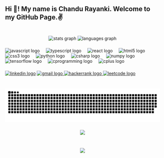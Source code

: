 
<h2 align="left">Hi 👋! My name is Chandu Rayanki. Welcome to my GitHub Page.✌️</h2>

###

<br clear="both">

<div align="center">
  <img src="https://github-readme-stats.vercel.app/api?username=ChanduRayanki&hide_title=false&hide_rank=false&show_icons=true&include_all_commits=true&count_private=true&disable_animations=false&theme=dracula&locale=en&hide_border=false" height="150" alt="stats graph"  />
  <img src="https://github-readme-stats.vercel.app/api/top-langs?username=ChanduRayanki&locale=en&hide_title=true&layout=compact&card_width=320&langs_count=5&theme=dracula&hide_border=true" height="150" alt="languages graph"  />
</div>

###

<div align="left">
  <img src="https://cdn.jsdelivr.net/gh/devicons/devicon/icons/javascript/javascript-original.svg" height="30" alt="javascript logo"  />
  <img width="12" />
  <img src="https://cdn.jsdelivr.net/gh/devicons/devicon/icons/typescript/typescript-original.svg" height="30" alt="typescript logo"  />
  <img width="12" />
  <img src="https://cdn.jsdelivr.net/gh/devicons/devicon/icons/react/react-original.svg" height="30" alt="react logo"  />
  <img width="12" />
  <img src="https://cdn.jsdelivr.net/gh/devicons/devicon/icons/html5/html5-original.svg" height="30" alt="html5 logo"  />
  <img width="12" />
  <img src="https://cdn.jsdelivr.net/gh/devicons/devicon/icons/css3/css3-original.svg" height="30" alt="css3 logo"  />
  <img width="12" />
  <img src="https://cdn.jsdelivr.net/gh/devicons/devicon/icons/python/python-original.svg" height="30" alt="python logo"  />
  <img width="12" />
  <img src="https://cdn.jsdelivr.net/gh/devicons/devicon/icons/csharp/csharp-original.svg" height="30" alt="csharp logo"  />
  <img width="12" />
  <img src="https://cdn.jsdelivr.net/gh/devicons/devicon/icons/numpy/numpy-original.svg" height="30" alt="numpy logo"  />
  <img width="12" />
  <img src="https://cdn.jsdelivr.net/gh/devicons/devicon/icons/tensorflow/tensorflow-original.svg" height="30" alt="tensorflow logo"  />
  <img width="12" />
  <img src="https://cdn.jsdelivr.net/gh/devicons/devicon/icons/pandas/pandas-original.svg" height="30" alt="cprogramming logo"  />
  <img width="12" />
  <img src="https://cdn.jsdelivr.net/gh/devicons/devicon/icons/cplus/cplus-original.svg" height="30" alt="cplus logo"  />
  <img width="12" />

</div>

###

<div align="left">
  <a href="https://www.linkedin.com/in/r-chandrashekar/"><img src="https://img.shields.io/static/v1?message=LinkedIn&logo=linkedin&label=&color=0077B5&logoColor=white&labelColor=&style=for-the-badge" height="35" alt="linkedin logo"  /></a>
  <a href="https://mail.google.com/mail/?view=cm&fs=1&tf=1&to=c429702@gmail.com" target="_blank"><img src="https://img.shields.io/static/v1?message=Gmail&logo=gmail&label=&color=D14836&logoColor=white&labelColor=&style=for-the-badge" height="35" alt="gmail logo"  />
  <a href="https://www.hackerrank.com/profile/c429702"><img src="https://img.shields.io/static/v1?message=HackerRank&logo=hackerrank&label=&color=2EC866&logoColor=white&labelColor=&style=for-the-badge" height="35" alt="hackerrank logo"  />
  <a href="https://leetcode.com/u/seriousPredator/"><img src="https://img.shields.io/static/v1?message=LeetCode&logo=leetcode&label=&color=orange&logoColor=FFA116&labelColor=000000&style=for-the-badge" height="35" alt="leetcode logo"  />
</div>

###

<br clear="both">

<img src="https://raw.githubusercontent.com/ChanduRayanki/ChanduRayanki/output/snake.svg" alt="Snake animation" />

###

<p align="left"></p>

###

<div align="center">
  <img src="https://profile-counter.glitch.me/ChanduRayanki/count.svg?"  />
</div>

###

<br clear="both">

<div align="center">
  <img height="20" src="https://user-images.githubusercontent.com/74038190/212284158-e840e285-664b-44d7-b79b-e264b5e54825.gif"  />
</div>

###
<!---
ChanduRayanki/ChanduRayanki is a ✨ special ✨ repository because its `README.md` (this file) appears on your GitHub profile.
You can click the Preview link to take a look at your changes.
--->
